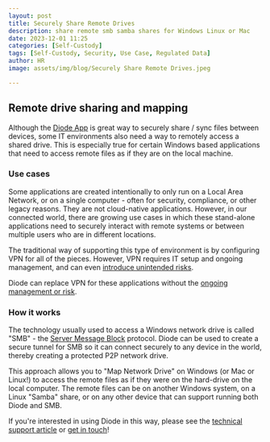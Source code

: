 ```yaml
---
layout: post
title: Securely Share Remote Drives
description: share remote smb samba shares for Windows Linux or Mac
date: 2023-12-01 11:25
categories: [Self-Custody]
tags: [Self-Custody, Security, Use Case, Regulated Data]
author: HR
image: assets/img/blog/Securely Share Remote Drives.jpeg

---
```

## Remote drive sharing and mapping

Although the [Diode App](https://diode.io/solutions/app) is great way to securely share / sync files between devices, some IT environments also need a way to remotely access a shared drive.  This is especially true for certain Windows based applications that need to access remote files as if they are on the local machine.

### Use cases

Some applications are created intentionally to only run on a Local Area Network, or on a single computer - often for security, compliance, or other legacy reasons.  They are not cloud-native applications.  However, in our connected world, there are growing use cases in which these stand-alone applications need to securely interact with remote systems or between multiple users who are in different locations.

The traditional way of supporting this type of environment is by configuring VPN for all of the pieces.  However, VPN requires IT setup and ongoing management, and can even [introduce unintended risks](https://ir.zscaler.com/news-releases/news-release-details/zscaler-vpn-report-finds-nearly-half-organizations-are-concerned).  

Diode can replace VPN for these applications without the [ongoing management or risk](https://diode.io/blog/zero-trust-replacing-vpn).

### How it works

The technology usually used to access a Windows network drive is called "SMB" - the [Server Message Block](https://www.techtarget.com/searchnetworking/definition/Server-Message-Block-Protoco) protocol.  Diode can be used to create a secure tunnel for SMB so it can connect securely to any device in the world, thereby creating a protected P2P network drive.  

This approach allows you to "Map Network Drive" on Windows (or Mac or Linux!) to access the remote files as if they were on the hard-drive on the local computer.  The remote files can be on another Windows system, on a Linux "Samba" share, or on any other device that can support running both Diode and SMB.

If you're interested in using Diode in this way, please see the [technical support article](https://cli.docs.diode.io/docs/using/tunneled-p2p-dashboards/) or [get in touch](https://t.me/diode_chain)!


